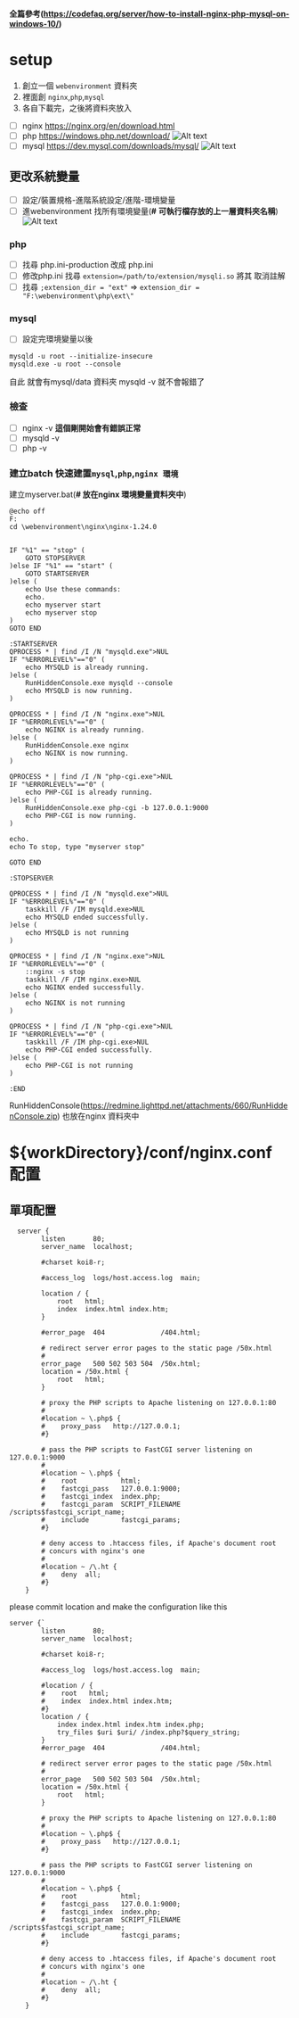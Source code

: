 #### 全篇參考(https://codefaq.org/server/how-to-install-nginx-php-mysql-on-windows-10/)

# setup
1. 創立一個 ``webenvironment`` 資料夾
2. 裡面創 `nginx`,`php`,`mysql` 
3. 各自下載完，之後將資料夾放入
- [ ] nginx https://nginx.org/en/download.html
- [ ] php https://windows.php.net/download/
![Alt text](image.png)
- [ ] mysql https://dev.mysql.com/downloads/mysql/
![Alt text](image-1.png)
## 更改系統變量
- [ ] 設定/裝置規格-進階系統設定/進階-環境變量
- [ ] 進webenvironment 找所有環境變量(**#** **可執行檔存放的上一層資料夾名稱**)
![Alt text](image-2.png)
### php
- [ ] 找尋 php.ini-production 改成 php.ini
- [ ] 修改php.ini 找尋   ``extension=/path/to/extension/mysqli.so`` 將其 取消註解
- [ ] 找尋 ``;extension_dir = "ext"`` => ``extension_dir = "F:\webenvironment\php\ext\"``
### mysql
- [ ] 設定完環境變量以後
```
mysqld -u root --initialize-insecure 
mysqld.exe -u root --console
```
自此 就會有mysql/data 資料夾 mysqld -v 就不會報錯了
### 檢查
- [ ] nginx -v **這個剛開始會有錯誤正常**
- [ ] mysqld -v
- [ ] php -v
### 建立batch 快速建置``mysql``,``php``,``nginx 環境``
建立myserver.bat(**# 放在nginx 環境變量資料夾中**)
```
@echo off
F:
cd \webenvironment\nginx\nginx-1.24.0


IF "%1" == "stop" (
	GOTO STOPSERVER
)else IF "%1" == "start" (
	GOTO STARTSERVER
)else (
	echo Use these commands:
	echo.
	echo myserver start
	echo myserver stop
)
GOTO END

:STARTSERVER
QPROCESS * | find /I /N "mysqld.exe">NUL
IF "%ERRORLEVEL%"=="0" (
	echo MYSQLD is already running.
)else (
	RunHiddenConsole.exe mysqld --console
	echo MYSQLD is now running.
)

QPROCESS * | find /I /N "nginx.exe">NUL
IF "%ERRORLEVEL%"=="0" (
	echo NGINX is already running.
)else (
	RunHiddenConsole.exe nginx
	echo NGINX is now running.
)

QPROCESS * | find /I /N "php-cgi.exe">NUL
IF "%ERRORLEVEL%"=="0" (
	echo PHP-CGI is already running.
)else (
	RunHiddenConsole.exe php-cgi -b 127.0.0.1:9000
	echo PHP-CGI is now running.
)

echo.
echo To stop, type "myserver stop"

GOTO END

:STOPSERVER

QPROCESS * | find /I /N "mysqld.exe">NUL
IF "%ERRORLEVEL%"=="0" (
	taskkill /F /IM mysqld.exe>NUL
	echo MYSQLD ended successfully.
)else (
	echo MYSQLD is not running
)

QPROCESS * | find /I /N "nginx.exe">NUL
IF "%ERRORLEVEL%"=="0" (
	::nginx -s stop
	taskkill /F /IM nginx.exe>NUL
	echo NGINX ended successfully.
)else (
	echo NGINX is not running
)

QPROCESS * | find /I /N "php-cgi.exe">NUL
IF "%ERRORLEVEL%"=="0" (
	taskkill /F /IM php-cgi.exe>NUL
	echo PHP-CGI ended successfully.
)else (
	echo PHP-CGI is not running
)

:END
```
RunHiddenConsole(https://redmine.lighttpd.net/attachments/660/RunHiddenConsole.zip)
也放在nginx 資料夾中
# ${workDirectory}/conf/nginx.conf 配置

## 單項配置
```
  server {
        listen       80;
        server_name  localhost;

        #charset koi8-r;

        #access_log  logs/host.access.log  main;

        location / {
            root   html;
            index  index.html index.htm;
        }

        #error_page  404              /404.html;

        # redirect server error pages to the static page /50x.html
        #
        error_page   500 502 503 504  /50x.html;
        location = /50x.html {
            root   html;
        }

        # proxy the PHP scripts to Apache listening on 127.0.0.1:80
        #
        #location ~ \.php$ {
        #    proxy_pass   http://127.0.0.1;
        #}

        # pass the PHP scripts to FastCGI server listening on 127.0.0.1:9000
        #
        #location ~ \.php$ {
        #    root           html;
        #    fastcgi_pass   127.0.0.1:9000;
        #    fastcgi_index  index.php;
        #    fastcgi_param  SCRIPT_FILENAME  /scripts$fastcgi_script_name;
        #    include        fastcgi_params;
        #}

        # deny access to .htaccess files, if Apache's document root
        # concurs with nginx's one
        #
        #location ~ /\.ht {
        #    deny  all;
        #}
    }

```
please commit location and make the configuration like this

```
server {`
        listen       80;
        server_name  localhost;

        #charset koi8-r;

        #access_log  logs/host.access.log  main;

        #location / {
        #    root   html;
        #    index  index.html index.htm;
        #}
        location / {
            index index.html index.htm index.php;
            try_files $uri $uri/ /index.php?$query_string;
        }
        #error_page  404              /404.html;

        # redirect server error pages to the static page /50x.html
        #
        error_page   500 502 503 504  /50x.html;
        location = /50x.html {
            root   html;
        }

        # proxy the PHP scripts to Apache listening on 127.0.0.1:80
        #
        #location ~ \.php$ {
        #    proxy_pass   http://127.0.0.1;
        #}

        # pass the PHP scripts to FastCGI server listening on 127.0.0.1:9000
        #
        #location ~ \.php$ {
        #    root           html;
        #    fastcgi_pass   127.0.0.1:9000;
        #    fastcgi_index  index.php;
        #    fastcgi_param  SCRIPT_FILENAME  /scripts$fastcgi_script_name;
        #    include        fastcgi_params;
        #}

        # deny access to .htaccess files, if Apache's document root
        # concurs with nginx's one
        #
        #location ~ /\.ht {
        #    deny  all;
        #}
    }

```

